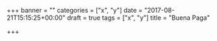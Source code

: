 +++
banner = ""
categories = ["x", "y"]
date = "2017-08-21T15:15:25+00:00"
draft = true
tags = ["x", "y"]
title = "Buena Paga"

+++

